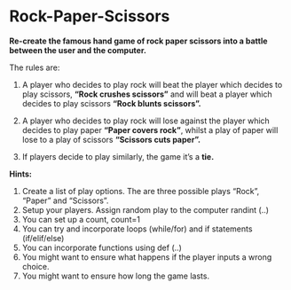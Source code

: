 # Rock-Paper-Scissors

**Re-create the famous hand game of rock paper scissors into a battle between the user and the computer.**

The rules are:
1)	A player who decides to play rock will beat the player which decides to play scissors, **“Rock crushes scissors”** and will beat a player which decides to play scissors **“Rock blunts scissors”.**

2)	A player who decides to play rock will lose against the player which decides to play paper **“Paper covers rock”**, whilst a play of paper will lose to a play of scissors **“Scissors cuts paper”.**

3)	If players decide to play similarly, the game it’s a **tie.**

**Hints:**
1. Create a list of play options. The are three possible plays “Rock”, “Paper” and “Scissors”.
2. Setup your players. Assign random play to the computer randint (..)
3. You can set up a count, count=1
4. You can try and incorporate loops (while/for) and if statements (if/elif/else)
5. You can incorporate functions using def (..)
6. You might want to ensure what happens if the player inputs a wrong choice.
7. You might want to ensure how long the game lasts. 







